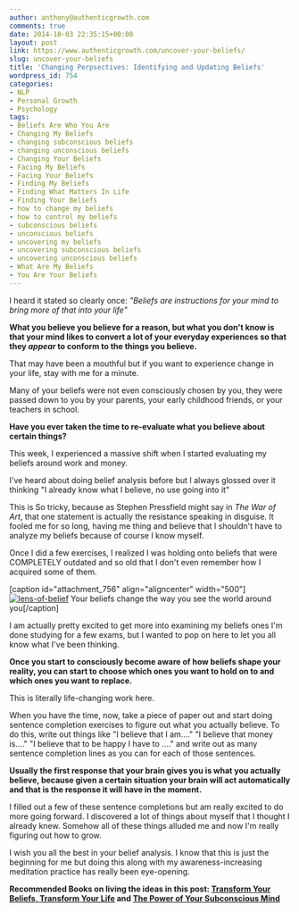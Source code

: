 ```yaml
---
author: anthony@authenticgrowth.com
comments: true
date: 2014-10-03 22:35:15+00:00
layout: post
link: https://www.authenticgrowth.com/uncover-your-beliefs/
slug: uncover-your-beliefs
title: 'Changing Perpsectives: Identifying and Updating Beliefs'
wordpress_id: 754
categories:
- NLP
- Personal Growth
- Psychology
tags:
- Beliefs Are Who You Are
- Changing My Beliefs
- changing subconscious beliefs
- changing unconscious beliefs
- Changing Your Beliefs
- Facing My Beliefs
- Facing Your Beliefs
- Finding My Beliefs
- Finding What Matters In Life
- Finding Your Beliefs
- how to change my beliefs
- how to control my beliefs
- subconscious beliefs
- unconscious beliefs
- uncovering my beliefs
- uncovering subconscious beliefs
- uncovering unconscious beliefs
- What Are My Beliefs
- You Are Your Beliefs
---
```


I heard it stated so clearly once: _"Beliefs are instructions for your mind to bring more of that into your life"_

**What you believe you believe for a reason, but what you don't know is that your mind likes to convert a lot of your everyday experiences so that they _appear_ to conform to the things you believe.**

That may have been a mouthful but if you want to experience change in your life, stay with me for a minute.

Many of your beliefs were not even consciously chosen by you, they were passed down to you by your parents, your early childhood friends, or your teachers in school.

**Have you ever taken the time to re-evaluate what you believe about certain things?**

This week, I experienced a massive shift when I started evaluating my beliefs around work and money.

I've heard about doing belief analysis before but I always glossed over it thinking "I already know what I believe, no use going into it"

This is So tricky, because as Stephen Pressfield might say in _The War of Art_, that one statement is actually the resistance speaking in disguise. It fooled me for so long, having me thing and believe that I shouldn't have to analyze my beliefs because of course I know myself.

Once I did a few exercises, I realized I was holding onto beliefs that were COMPLETELY outdated and so old that I don't even remember how I acquired some of them.

[caption id="attachment_756" align="aligncenter" width="500"][![lens-of-belief](http://www.authenticgrowth.com/wp-content/uploads/2014/10/lens-of-belief.jpg)](http://www.authenticgrowth.com/wp-content/uploads/2014/10/lens-of-belief.jpg) Your beliefs change the way you see the world around you[/caption]

I am actually pretty excited to get more into examining my beliefs ones I'm done studying for a few exams, but I wanted to pop on here to let you all know what I've been thinking.

**Once you start to consciously become aware of how beliefs shape your reality, you can start to choose which ones you want to hold on to and which ones you want to replace.**

This is literally life-changing work here.

When you have the time, now, take a piece of paper out and start doing sentence completion exercises to figure out what you actually believe. To do this, write out things like "I believe that I am...." "I believe that money is...." "I believe that to be happy I have to ...." and write out as many sentence completion lines as you can for each of those sentences.

**Usually the first response that your brain gives you is what you actually believe, because given a certain situation your brain will act automatically and that is the response it will have in the moment.**

I filled out a few of these sentence completions but am really excited to do more going forward. I discovered a lot of things about myself that I thought I already knew. Somehow all of these things alluded me and now I'm really figuring out how to grow.

I wish you all the best in your belief analysis. I know that this is just the beginning for me but doing this along with my awareness-increasing meditation practice has really been eye-opening.

**Recommended Books on living the ideas in this post: [Transform Your Beliefs, Transform Your Life](http://www.amazon.com/gp/product/1781803765/ref=as_li_qf_sp_asin_il_tl?ie=UTF8&camp=1789&creative=9325&creativeASIN=1781803765&linkCode=as2&tag=escapicom-20&linkId=U4YVPBKMOWPYIYNV) and [The Power of Your Subconscious Mind](http://www.amazon.com/gp/product/160459201X/ref=as_li_qf_sp_asin_il_tl?ie=UTF8&camp=1789&creative=9325&creativeASIN=160459201X&linkCode=as2&tag=escapicom-20&linkId=2E2NDL65ZEXACWXC)**
